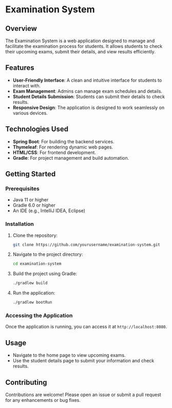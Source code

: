# Examination System

## Overview
The Examination System is a web application designed to manage and facilitate the examination process for students. It allows students to check their upcoming exams, submit their details, and view results efficiently.

## Features
- **User-Friendly Interface**: A clean and intuitive interface for students to interact with.
- **Exam Management**: Admins can manage exam schedules and details.
- **Student Details Submission**: Students can submit their details to check results.
- **Responsive Design**: The application is designed to work seamlessly on various devices.

## Technologies Used
- **Spring Boot**: For building the backend services.
- **Thymeleaf**: For rendering dynamic web pages.
- **HTML/CSS**: For frontend development.
- **Gradle**: For project management and build automation.

## Getting Started

### Prerequisites
- Java 11 or higher
- Gradle 6.0 or higher
- An IDE (e.g., IntelliJ IDEA, Eclipse)

### Installation
1. Clone the repository:
   ```bash
   git clone https://github.com/yourusername/examination-system.git
   ```
2. Navigate to the project directory:
   ```bash
   cd examination-system
   ```
3. Build the project using Gradle:
   ```bash
   ./gradlew build
   ```
4. Run the application:
   ```bash
   ./gradlew bootRun
   ```

### Accessing the Application
Once the application is running, you can access it at `http://localhost:8080`.

## Usage
- Navigate to the home page to view upcoming exams.
- Use the student details page to submit your information and check results.

## Contributing
Contributions are welcome! Please open an issue or submit a pull request for any enhancements or bug fixes.

